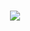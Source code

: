 <h1 align="center">
  <a href="https://git.io/typing-svg">
    <img src="https://readme-typing-svg.herokuapp.com/?lines=Hi+There!+👋;+I'm+Abdullah+Khalil!;+I'm+a+Web+Developer;+I'm+a+App+Developer&center=true&size=30">
  </a>
</h1>
